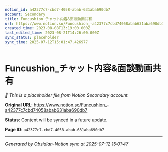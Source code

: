 ```yaml
---
notion_id: a42377c7-cbd7-4058-abab-631aba690db7
account: Secondary
title: Funcushion_チャット内容&面談動画共有
url: https://www.notion.so/Funcushion_-a42377c7cbd74058abab631aba690db7
created_time: 2023-08-08T13:19:00.000Z
last_edited_time: 2023-08-21T14:26:00.000Z
sync_status: placeholder
sync_time: 2025-07-12T15:01:47.426977
---
```


# Funcushion_チャット内容&面談動画共有

*🔄 This is a placeholder file from Notion Secondary account.*

**Original URL**: https://www.notion.so/Funcushion_-a42377c7cbd74058abab631aba690db7

**Status**: Content will be synced in a future update.

**Page ID**: `a42377c7-cbd7-4058-abab-631aba690db7`

---

*Generated by Obsidian-Notion sync at 2025-07-12 15:01:47*
